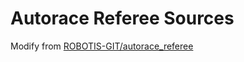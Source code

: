 # Autorace Referee Sources
Modify from [ROBOTIS-GIT/autorace_referee](https://github.com/ROBOTIS-GIT/autorace_referee)
